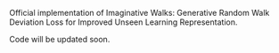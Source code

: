Official implementation of Imaginative Walks: Generative Random Walk Deviation Loss for Improved Unseen Learning Representation. 

Code will be updated soon.
